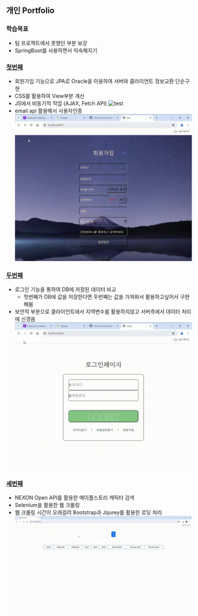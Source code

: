 ## 개인 Portfolio
### 학습목표
- 팀 프로젝트에서 못했던 부분 보강
- SpringBoot를 사용하면서 익숙해지기

### [첫번째](https://github.com/simwh123/Portfolio/tree/master/first/src/main/java/com/demo03/demo03)
- 회원가입 기능으로 JPA로 Oracle을 이용하여 서버와 클라이언트 정보교환 단순구현
- CSS를 활용하여 View부분 개선
- JS에서 비동기적 작업 (AJAX, Fetch API)
![test](https://github.com/simwh123/Portfolio/blob/master/gif/test.gif)
- email api 활용해서 사용자인증
![success](https://github.com/simwh123/Portfolio/blob/master/gif/%EC%9D%B8%EC%A6%9D%EB%B2%88%ED%98%B8-%ED%85%8C%EC%8A%A4%ED%8A%B8.gif)


### [두번째](https://github.com/simwh123/Portfolio/tree/master/second/src/main/java/com/second/second)
- 로그인 기능을 통하여 DB에 저장된 데이터 비교
  - 첫번째가 DB에 값을 저장한다면 두번째는 값을 가져와서 활용하고싶어서 구현해봄
- 보안적 부분으로 클라이언트에서 지역변수를 활용하지않고 서버측에서 데이터 처리에 신경씀 
![Login](https://github.com/simwh123/Portfolio/blob/master/gif/Login.gif)

### [세번째](https://github.com/simwh123/Portfolio/tree/master/spring)
- NEXON Open API를 활용한 메이플스토리 캐릭터 검색
- Selenium을 활용한 웹 크롤링
- 웹 크롤링 시간이 오래걸려 Bootstrap과 Jqurey를 활용한 로딩 처리
![maple](https://github.com/simwh123/Portfolio/blob/master/gif/%EC%BA%90%EB%A6%AD%ED%84%B0%EC%A1%B0%ED%9A%8C-Chrome-2024-07-18-21-13-17.gif)
